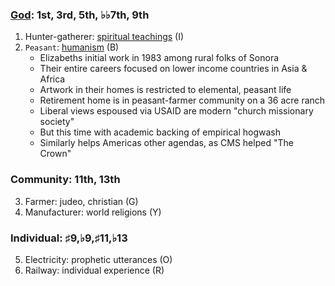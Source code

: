 
### [God](https://www.economist.com/culture/2024/05/14/god-an-ageing-product-outperforms-expectations): 1st, 3rd, 5th, ♭♭7th, 9th  
1. Hunter-gatherer: [spiritual teachings](https://en.wikipedia.org/wiki/Unitarian_Universalism)  (I)
2. `Peasant`: [humanism](https://www.uuftc.org) (B)
   - Elizabeths initial work in 1983 among rural folks of Sonora
   - Their entire careers focused on lower income countries in Asia & Africa
   - Artwork in their homes is restricted to elemental, peasant life
   - Retirement home is in peasant-farmer community on a 36 acre ranch
   - Liberal views espoused via USAID are modern "church missionary society"
   - But this time with academic backing of empirical hogwash
   - Similarly helps Americas other agendas, as CMS helped "The Crown"
### Community: 11th, 13th
3. Farmer: judeo, christian (G)
4. Manufacturer: world religions (Y)
### Individual: ♯9,♭9,♯11,♭13 
5. Electricity: prophetic utterances (O)
6. Railway: individual experience (R)

 
